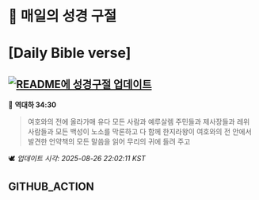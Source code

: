 # 🙏 매일의 성경 구절
# [Daily Bible verse]
## [![README에 성경구절 업데이트](https://github.com/DONGSUKA/first_test/actions/workflows/update-readme-bible.yml/badge.svg)](https://github.com/DONGSUKA/first_test/actions/workflows/update-readme-bible.yml)
<!-- START_BIBLE_VERSE -->
📖 **역대하 34:30**
> 여호와의 전에 올라가매 유다 모든 사람과 예루살렘 주민들과 제사장들과 레위 사람들과 모든 백성이 노소를 막론하고 다 함께 한지라왕이 여호와의 전 안에서 발견한 언약책의 모든 말씀을 읽어 무리의 귀에 들려 주고

🕊️ _업데이트 시각: 2025-08-26 22:02:11 KST_
  <!-- END_BIBLE_VERSE -->
## GITHUB_ACTION

